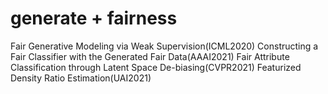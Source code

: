 # generate + fairness
Fair Generative Modeling via Weak Supervision(ICML2020)
Constructing a Fair Classifier with the Generated Fair Data(AAAI2021)
Fair Attribute Classification through Latent Space De-biasing(CVPR2021)
Featurized Density Ratio Estimation(UAI2021)
